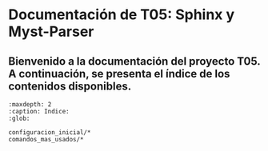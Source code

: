 # Documentación de T05: Sphinx y Myst-Parser

## Bienvenido a la documentación del proyecto T05. A continuación, se presenta el índice de los contenidos disponibles.

```{toctree}
:maxdepth: 2
:caption: Indice:
:glob:

configuracion_inicial/*
comandos_mas_usados/*

